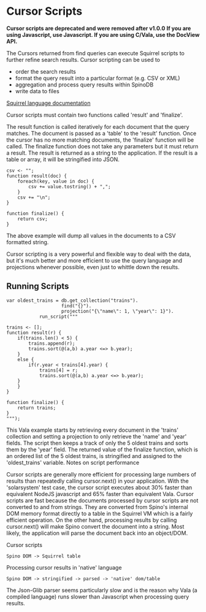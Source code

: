# Cursor Scripts

**Cursor scripts are deprecated and were removed after v1.0.0**
**If you are using Javascript, use Javascript. If you are using C/Vala, use the DocView API.**

The Cursors returned from find queries can execute Squirrel scripts to further refine search results. Cursor scripting can be used to

* order the search results
* format the query result into a particular format (e.g. CSV or XML)
* aggregation and process query results within SpinoDB
* write data to files

[Squirrel language documentation](http://www.squirrel-lang.org/squirreldoc/reference/language.html)

Cursor scripts must contain two functions called 'result' and 'finalize'.

The result function is called iteratively for each document that the query matches. The document is passed as a 'table' to the 'result' function. Once the cursor has no more matching documents, the 'finalize' function will be called. The finalize function does not take any parameters but it must return a result. The result is returned as a string to the application. If the result is a table or array, it will be stringified into JSON.

```
csv <- "";
function result(doc) {
    foreach(key, value in doc) {
        csv += value.tostring() + ",";
    }
    csv += "\n";
}

function finalize() {
    return csv;
}
```

The above example will dump all values in the documents to a CSV formatted string.

Cursor scripting is a very powerful and flexible way to deal with the data, but it's much better and more efficient to use the query language and projections whenever possible, even just to whittle down the results.

## Running Scripts

```
var oldest_trains = db.get_collection("trains").
                    find("{}").
                    projection("{\"name\": 1, \"year\": 1}").
            run_script("""

trains <- [];
function result(r) {
    if(trains.len() < 5) {
        trains.append(r);
        trains.sort(@(a,b) a.year <=> b.year);
    }
    else {
        if(r.year < trains[4].year) {
            trains[4] = r;
            trains.sort(@(a,b) a.year <=> b.year);
    }
    }
}

function finalize() {
    return trains;
}
""");
```

This Vala example starts by retrieving every document in the 'trains' collection and setting a projection to only retrieve the 'name' and 'year' fields. The script then keeps a track of only the 5 oldest trains and sorts them by the 'year' field. The returned value of the finalize function, which is an ordered list of the 5 oldest trains, is stringified and assigned to the 'oldest_trains' variable.
Notes on script performance

Cursor scripts are generally more efficient for processing large numbers of results than repeatedly calling cursor.next() in your application. With the 'solarsystem' test case, the cursor script executes about 30% faster than equivalent NodeJS javascript and 65% faster than equivalent Vala. Cursor scripts are fast because the documents processed by cursor scripts are not converted to and from strings. They are converted from Spino's internal DOM memory format directly to a table in the Squirrel VM which is a fairly efficient operation. On the other hand, processing results by calling cursor.next() will make Spino convert the document into a string. Most likely, the application will parse the document back into an object/DOM.

Cursor scripts 

    Spino DOM -> Squirrel table

Processing cursor results in 'native' language 

    Spino DOM -> stringified -> parsed -> 'native' dom/table

The Json-Glib parser seems particularly slow and is the reason why Vala (a compiled language) runs slower than Javascript when processing query results.
